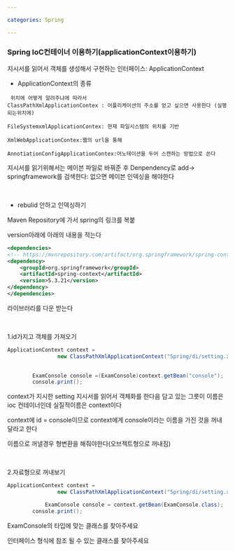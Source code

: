 ```yaml
---

categories: Spring

---
```


### Spring IoC컨테이너 이용하기(applicationContext이용하기)


지시서를 읽어서  객체를 생성해서 구현하는 인터페이스: ApplicationContext

- ApplicationContext의 종류 

```
 위치에 어떻게 알려주냐에 따라서 
ClassPathXmlApplicationContex : 어플리케이션의 주소를 얻고 싶으면 사용한다 (실행되는위치에)

FileSystemxmlApplicationContex: 현재 파일시스템의 위치를 기반 

XmlWebApplicationContex:웹의 url을 통해

AnnotiationConfigApplicationContex:어노테이션을 두어 스캔하는 방법으로 쓴다 
```

지시서를 읽기위해서는 메이븐 파일로 바꿔준 후 Denpendency로 add-> springframework를 검색한다: 없으면 메이븐 인덱싱을 해야한다

&nbsp;



- rebulid 안하고 인덱싱하기

Maven Repository에 가서 spring의 링크를 복붙

version아래에 아래의 내용을 적는다


```xml
<dependencies>
<!-- https://mvnrepository.com/artifact/org.springframework/spring-context -->
<dependency>
    <groupId>org.springframework</groupId>
    <artifactId>spring-context</artifactId>
    <version>5.3.21</version>
</dependency>
</dependencies>
```

라이브러리를 다운 받는다


&nbsp;


1.id가지고 객체를 가져오기

```java
ApplicationContext context = 
				new ClassPathXmlApplicationContext("Spring/di/setting.xml");

		
		ExamConsole console =(ExamConsole)context.getBean("console");
		console.print();

```

context가 지시한 setting 지시서를 읽어서 객체화를 한다음 담고 있는 그릇이 이름은 ioc 컨테이너인데 실질적이름은 context이다 

context에 id = console이므로 context에게 console이라는 이름을 가진 것을 꺼내달라고 한다

이름으로 꺼낼경우 형변환을 해줘야한다(오브젝트형으로 꺼내짐)


&nbsp;



2.자료형으로 꺼내보기

```java
ApplicationContext context = 
				new ClassPathXmlApplicationContext("Spring/di/setting.xml");

			ExamConsole console = context.getBean(ExamConsole.class);
		console.print();

```
ExamConsole의 타입에 맞는 클래스를 찾아주세요

인터페이스 형식에 참조 될 수 있는 클래스를 찾아주세요